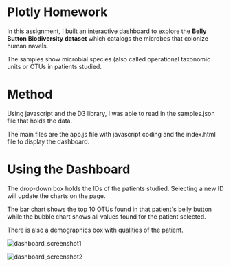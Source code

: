 # Plotly Homework

In this assignment, I built an interactive dashboard to explore the <b>Belly Button Biodiversity dataset</b> which catalogs the microbes that colonize human navels.

The samples show microbial species (also called operational taxonomic units or OTUs in patients studied.

# Method

Using javascript and the D3 library, I was able to read in the samples.json file that holds the data.

The main files are the app.js file with javascript coding and the index.html file to display the dashboard.

# Using the Dashboard

The drop-down box holds the IDs of the patients studied. Selecting a new ID will update the charts on the page.

The bar chart shows the top 10 OTUs found in that patient's belly button while the bubble chart shows all values found for the patient selected.

There is also a demographics box with qualities of the patient.

![dashboard_screenshot1](https://user-images.githubusercontent.com/82002107/136212917-09372018-8c74-49c9-b10b-c48c066f7b6e.jpg)

![dashboard_screenshot2](https://user-images.githubusercontent.com/82002107/136212936-8628cb61-a33c-4fbb-b0ef-3ca0104296c8.jpg)
